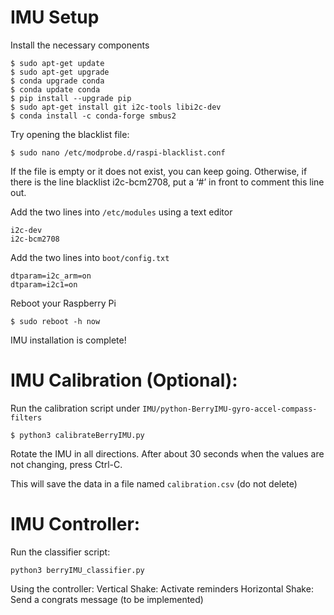# IMU Setup

Install the necessary components
```
$ sudo apt-get update
$ sudo apt-get upgrade
$ conda upgrade conda
$ conda update conda
$ pip install --upgrade pip
$ sudo apt-get install git i2c-tools libi2c-dev
$ conda install -c conda-forge smbus2
```

Try opening the blacklist file:
```
$ sudo nano /etc/modprobe.d/raspi-blacklist.conf
```
If the file is empty or it does not exist, you can keep going. Otherwise, if there is the line
blacklist i2c-bcm2708, put a ‘#’ in front to comment this line out.

Add the two lines into `/etc/modules` using a text editor
```
i2c-dev
i2c-bcm2708
```

Add the two lines into `boot/config.txt`
```
dtparam=i2c_arm=on
dtparam=i2c1=on
```

Reboot your Raspberry Pi
```
$ sudo reboot -h now
```

IMU installation is complete!

# IMU Calibration (Optional):
Run the calibration script under `IMU/python-BerryIMU-gyro-accel-compass-filters`
```
$ python3 calibrateBerryIMU.py
```
	
Rotate the IMU in all directions. After about 30 seconds when the values are not changing, press Ctrl-C. 

This will save the data in a file named `calibration.csv` (do not delete)


# IMU Controller:
Run the classifier script:
```
python3 berryIMU_classifier.py
```

Using the controller:
    Vertical Shake: Activate reminders
    Horizontal Shake: Send a congrats message (to be implemented)





